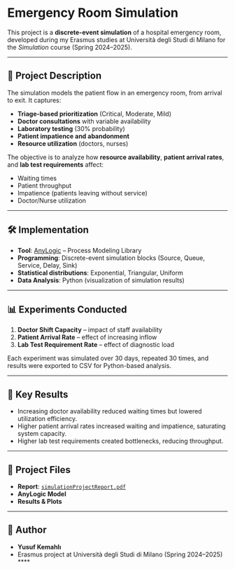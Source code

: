 # Emergency Room Simulation

This project is a **discrete-event simulation** of a hospital emergency room, developed during my Erasmus studies at Università degli Studi di Milano for the *Simulation* course (Spring 2024–2025).

---

## 📌 Project Description
The simulation models the patient flow in an emergency room, from arrival to exit. It captures:
- **Triage-based prioritization** (Critical, Moderate, Mild)
- **Doctor consultations** with variable availability
- **Laboratory testing** (30% probability)
- **Patient impatience and abandonment**
- **Resource utilization** (doctors, nurses)

The objective is to analyze how **resource availability**, **patient arrival rates**, and **lab test requirements** affect:
- Waiting times  
- Patient throughput  
- Impatience (patients leaving without service)  
- Doctor/Nurse utilization  

---

## 🛠️ Implementation
- **Tool**: [AnyLogic](https://www.anylogic.com/) – Process Modeling Library  
- **Programming**: Discrete-event simulation blocks (Source, Queue, Service, Delay, Sink)  
- **Statistical distributions**: Exponential, Triangular, Uniform  
- **Data Analysis**: Python (visualization of simulation results)

---

## 📊 Experiments Conducted
1. **Doctor Shift Capacity** – impact of staff availability  
2. **Patient Arrival Rate** – effect of increasing inflow  
3. **Lab Test Requirement Rate** – effect of diagnostic load  

Each experiment was simulated over 30 days, repeated 30 times, and results were exported to CSV for Python-based analysis.

---

## 🔑 Key Results
- Increasing doctor availability reduced waiting times but lowered utilization efficiency.  
- Higher patient arrival rates increased waiting and impatience, saturating system capacity.  
- Higher lab test requirements created bottlenecks, reducing throughput.  

---

## 📂 Project Files
- **Report**: [`simulationProjectReport.pdf`](./report/simulationProjectReport.pdf)  
- **AnyLogic Model**  
- **Results & Plots** 

---

## 👤 Author
- **Yusuf Kemahlı**  
- Erasmus project at Università degli Studi di Milano (Spring 2024–2025)  ****

